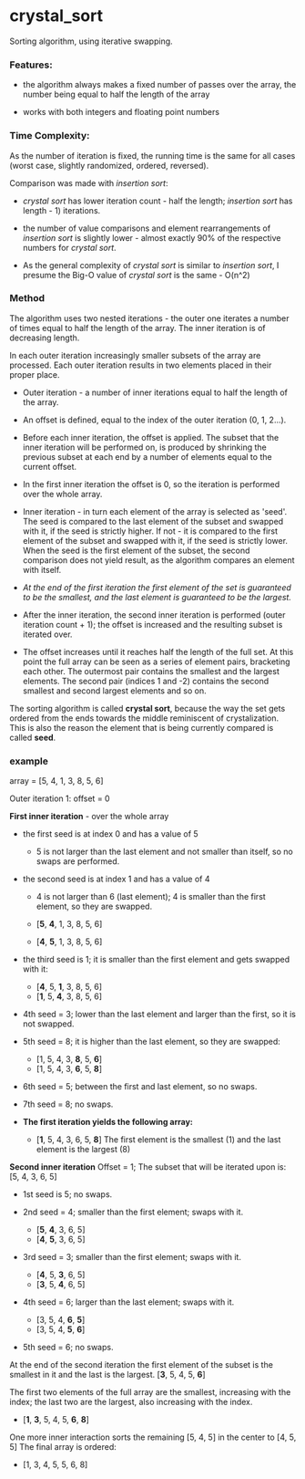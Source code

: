 # crystal_sort

Sorting algorithm, using iterative swapping.

### Features:

* the algorithm always makes a fixed number of passes over the array, the number being equal to half the length of the array

* works with both integers and floating point numbers

### Time Complexity:

As the number of iteration is fixed, the running time is the same for all cases (worst case, slightly randomized, ordered, reversed).

Comparison was made with *insertion sort*:

- *crystal sort* has lower iteration count - half the length; *insertion sort* has length - 1) iterations.

- the number of value comparisons and element rearrangements of *insertion sort* is slightly lower - almost exactly 90% of the respective numbers for *crystal sort*.

- As the general complexity of *crystal sort* is similar to *insertion sort*, I presume the Big-O value of *crystal sort* is the same - O(n^2)

### Method

The algorithm uses two nested iterations - the outer one iterates a number of times equal to half the length of the array. The inner iteration is of decreasing length.

In each outer iteration increasingly smaller subsets of the array are processed. Each outer iteration results in two elements placed in their proper place.

* Outer iteration - a number of inner iterations equal to half the length of the array.

* An offset is defined, equal to the index of the outer iteration (0, 1, 2...).

* Before each inner iteration, the offset is applied. The subset that the inner iteration will be performed on, is produced by shrinking the previous subset at each end by a number of elements equal to the current offset.
- In the first inner iteration the offset is 0, so the iteration is performed over the whole array.

- Inner iteration - in turn each element of the array is selected as 'seed'. The seed is compared to the last element of the subset and swapped with it, if the seed is strictly higher. If not - it is compared to the first element of the subset and swapped with it, if the seed is strictly lower. When the seed is the first element of the subset, the second comparison does not yield result, as the algorithm compares an element with itself.

- *At the end of thе first iteration the first element of the set is guaranteed to be the smallest, and the last element is guaranteed to be the largest.*
* After the inner iteration, the second inner iteration is performed (outer iteration count + 1); the offset is increased and the resulting subset is iterated over.

* The offset increases until it reaches half the length of the full set. At this point the full array can be seen as a series of element pairs, bracketing each other. The outermost pair contains the smallest and the largest elements. The second pair (indices 1 and -2) contains the second smallest and second largest elements and so on.

The sorting algorithm is called **crystal sort**, because the way the set gets ordered from the ends towards the middle reminiscent of crystalization. This is also the reason the element that is being currently compared is called **seed**.

### example

array = [5, 4, 1, 3, 8, 5, 6]

Outer iteration 1: offset = 0

**First inner iteration** - over the whole array

* the first seed is at index 0 and has a value of 5
  
  * 5 is not larger than the last element and not smaller than itself, so no swaps are performed.

* the second seed is at index 1 and has a value of 4
  
  * 4 is not larger than 6 (last element); 4 is smaller than the first element, so they are swapped.
  
  * [**5**, **4**, 1, 3, 8, 5, 6]
  
  * [**4**, **5**, 1, 3, 8, 5, 6]

* the third seed is 1; it is smaller than the first element and gets swapped with it:
  
  * [**4**, 5, **1**, 3, 8, 5, 6]
  * [**1**, 5, **4**, 3, 8, 5, 6]

* 4th seed = 3; lower than the last element and larger than the first, so it is not swapped.

* 5th seed = 8; it is higher than the last element, so they are swapped:
  
  * [1, 5, 4, 3, **8**, 5, **6**]
  * [1, 5, 4, 3, **6**, 5, **8**]

* 6th seed = 5; between the first and last element, so no swaps.

* 7th seed = 8; no swaps.

* **The first iteration yields the following array:**
  
  * [**1**, 5, 4, 3, 6, 5, **8**]
    The first element is the smallest (1) and the last element is the largest (8)



**Second inner iteration**
Offset = 1; The subset that will be iterated upon is:
[5, 4, 3, 6, 5]

* 1st seed is 5; no swaps.

* 2nd seed = 4; smaller than the first element; swaps with it.
  
  * [**5**, **4**, 3, 6, 5]
  * [**4**, **5**, 3, 6, 5]

* 3rd seed = 3; smaller than the first element; swaps with it.
  
  * [**4**, 5, **3**, 6, 5]
  * [**3**, 5, **4**, 6, 5]

* 4th seed = 6; larger than the last element; swaps with it.
  
  * [3, 5, 4, **6**, **5**]
  * [3, 5, 4, **5**, **6**]

* 5th seed = 6; no swaps.

At the end of the second iteration the first element of the subset is the smallest in it and the last is the largest.
[**3**, 5, 4, 5, **6**]

The first two elements of the full array are the smallest, increasing with the index; the last two are the largest, also increasing with the index.

* [**1**, **3**, 5, 4, 5, **6**, **8**]

One more inner interaction sorts the remaining [5, 4, 5] in the center to [4, 5, 5]
The final array is ordered:

* [1, 3, 4, 5, 5, 6, 8]
